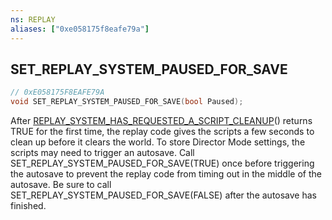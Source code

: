 ```yaml
---
ns: REPLAY
aliases: ["0xe058175f8eafe79a"]
---
```

## SET_REPLAY_SYSTEM_PAUSED_FOR_SAVE

```c
// 0xE058175F8EAFE79A
void SET_REPLAY_SYSTEM_PAUSED_FOR_SAVE(bool Paused);
```

After [REPLAY_SYSTEM_HAS_REQUESTED_A_SCRIPT_CLEANUP](#_0x95AB8B5C992C7B58)() returns TRUE for the first time, the replay code gives the scripts a few seconds to clean up before it clears the world. To store Director Mode settings, the scripts may need to trigger an autosave. Call SET_REPLAY_SYSTEM_PAUSED_FOR_SAVE(TRUE) once before triggering the autosave to prevent the replay code from timing out in the middle of the autosave. Be sure to call SET_REPLAY_SYSTEM_PAUSED_FOR_SAVE(FALSE) after the autosave has finished.

